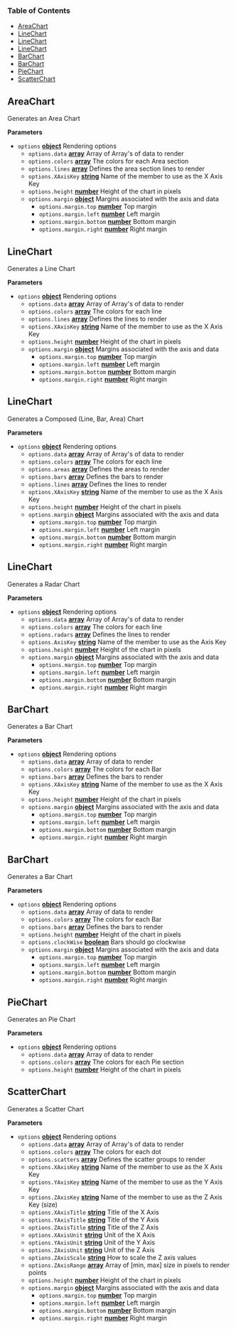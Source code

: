 <!-- Generated by documentation.js. Update this documentation by updating the source code. -->

### Table of Contents

-   [AreaChart](#areachart)
-   [LineChart](#linechart)
-   [LineChart](#linechart-1)
-   [LineChart](#linechart-2)
-   [BarChart](#barchart)
-   [BarChart](#barchart-1)
-   [PieChart](#piechart)
-   [ScatterChart](#scatterchart)

## AreaChart

Generates an Area Chart

**Parameters**

-   `options` **[object](https://developer.mozilla.org/en-US/docs/Web/JavaScript/Reference/Global_Objects/Object)** Rendering options
    -   `options.data` **[array](https://developer.mozilla.org/en-US/docs/Web/JavaScript/Reference/Global_Objects/Array)** Array of Array's of data to render
    -   `options.colors` **[array](https://developer.mozilla.org/en-US/docs/Web/JavaScript/Reference/Global_Objects/Array)** The colors for each Area section
    -   `options.lines` **[array](https://developer.mozilla.org/en-US/docs/Web/JavaScript/Reference/Global_Objects/Array)** Defines the area section lines to render
    -   `options.XAxisKey` **[string](https://developer.mozilla.org/en-US/docs/Web/JavaScript/Reference/Global_Objects/String)** Name of the member to use as the X Axis Key
    -   `options.height` **[number](https://developer.mozilla.org/en-US/docs/Web/JavaScript/Reference/Global_Objects/Number)** Height of the chart in pixels
    -   `options.margin` **[object](https://developer.mozilla.org/en-US/docs/Web/JavaScript/Reference/Global_Objects/Object)** Margins associated with the axis and data
        -   `options.margin.top` **[number](https://developer.mozilla.org/en-US/docs/Web/JavaScript/Reference/Global_Objects/Number)** Top margin
        -   `options.margin.left` **[number](https://developer.mozilla.org/en-US/docs/Web/JavaScript/Reference/Global_Objects/Number)** Left margin
        -   `options.margin.bottom` **[number](https://developer.mozilla.org/en-US/docs/Web/JavaScript/Reference/Global_Objects/Number)** Bottom margin
        -   `options.margin.right` **[number](https://developer.mozilla.org/en-US/docs/Web/JavaScript/Reference/Global_Objects/Number)** Right margin

## LineChart

Generates a Line Chart

**Parameters**

-   `options` **[object](https://developer.mozilla.org/en-US/docs/Web/JavaScript/Reference/Global_Objects/Object)** Rendering options
    -   `options.data` **[array](https://developer.mozilla.org/en-US/docs/Web/JavaScript/Reference/Global_Objects/Array)** Array of Array's of data to render
    -   `options.colors` **[array](https://developer.mozilla.org/en-US/docs/Web/JavaScript/Reference/Global_Objects/Array)** The colors for each line
    -   `options.lines` **[array](https://developer.mozilla.org/en-US/docs/Web/JavaScript/Reference/Global_Objects/Array)** Defines the lines to render
    -   `options.XAxisKey` **[string](https://developer.mozilla.org/en-US/docs/Web/JavaScript/Reference/Global_Objects/String)** Name of the member to use as the X Axis Key
    -   `options.height` **[number](https://developer.mozilla.org/en-US/docs/Web/JavaScript/Reference/Global_Objects/Number)** Height of the chart in pixels
    -   `options.margin` **[object](https://developer.mozilla.org/en-US/docs/Web/JavaScript/Reference/Global_Objects/Object)** Margins associated with the axis and data
        -   `options.margin.top` **[number](https://developer.mozilla.org/en-US/docs/Web/JavaScript/Reference/Global_Objects/Number)** Top margin
        -   `options.margin.left` **[number](https://developer.mozilla.org/en-US/docs/Web/JavaScript/Reference/Global_Objects/Number)** Left margin
        -   `options.margin.bottom` **[number](https://developer.mozilla.org/en-US/docs/Web/JavaScript/Reference/Global_Objects/Number)** Bottom margin
        -   `options.margin.right` **[number](https://developer.mozilla.org/en-US/docs/Web/JavaScript/Reference/Global_Objects/Number)** Right margin

## LineChart

Generates a Composed (Line, Bar, Area) Chart

**Parameters**

-   `options` **[object](https://developer.mozilla.org/en-US/docs/Web/JavaScript/Reference/Global_Objects/Object)** Rendering options
    -   `options.data` **[array](https://developer.mozilla.org/en-US/docs/Web/JavaScript/Reference/Global_Objects/Array)** Array of Array's of data to render
    -   `options.colors` **[array](https://developer.mozilla.org/en-US/docs/Web/JavaScript/Reference/Global_Objects/Array)** The colors for each line
    -   `options.areas` **[array](https://developer.mozilla.org/en-US/docs/Web/JavaScript/Reference/Global_Objects/Array)** Defines the areas to render
    -   `options.bars` **[array](https://developer.mozilla.org/en-US/docs/Web/JavaScript/Reference/Global_Objects/Array)** Defines the bars to render
    -   `options.lines` **[array](https://developer.mozilla.org/en-US/docs/Web/JavaScript/Reference/Global_Objects/Array)** Defines the lines to render
    -   `options.XAxisKey` **[string](https://developer.mozilla.org/en-US/docs/Web/JavaScript/Reference/Global_Objects/String)** Name of the member to use as the X Axis Key
    -   `options.height` **[number](https://developer.mozilla.org/en-US/docs/Web/JavaScript/Reference/Global_Objects/Number)** Height of the chart in pixels
    -   `options.margin` **[object](https://developer.mozilla.org/en-US/docs/Web/JavaScript/Reference/Global_Objects/Object)** Margins associated with the axis and data
        -   `options.margin.top` **[number](https://developer.mozilla.org/en-US/docs/Web/JavaScript/Reference/Global_Objects/Number)** Top margin
        -   `options.margin.left` **[number](https://developer.mozilla.org/en-US/docs/Web/JavaScript/Reference/Global_Objects/Number)** Left margin
        -   `options.margin.bottom` **[number](https://developer.mozilla.org/en-US/docs/Web/JavaScript/Reference/Global_Objects/Number)** Bottom margin
        -   `options.margin.right` **[number](https://developer.mozilla.org/en-US/docs/Web/JavaScript/Reference/Global_Objects/Number)** Right margin

## LineChart

Generates a Radar Chart

**Parameters**

-   `options` **[object](https://developer.mozilla.org/en-US/docs/Web/JavaScript/Reference/Global_Objects/Object)** Rendering options
    -   `options.data` **[array](https://developer.mozilla.org/en-US/docs/Web/JavaScript/Reference/Global_Objects/Array)** Array of Array's of data to render
    -   `options.colors` **[array](https://developer.mozilla.org/en-US/docs/Web/JavaScript/Reference/Global_Objects/Array)** The colors for each line
    -   `options.radars` **[array](https://developer.mozilla.org/en-US/docs/Web/JavaScript/Reference/Global_Objects/Array)** Defines the lines to render
    -   `options.AxisKey` **[string](https://developer.mozilla.org/en-US/docs/Web/JavaScript/Reference/Global_Objects/String)** Name of the member to use as the Axis Key
    -   `options.height` **[number](https://developer.mozilla.org/en-US/docs/Web/JavaScript/Reference/Global_Objects/Number)** Height of the chart in pixels
    -   `options.margin` **[object](https://developer.mozilla.org/en-US/docs/Web/JavaScript/Reference/Global_Objects/Object)** Margins associated with the axis and data
        -   `options.margin.top` **[number](https://developer.mozilla.org/en-US/docs/Web/JavaScript/Reference/Global_Objects/Number)** Top margin
        -   `options.margin.left` **[number](https://developer.mozilla.org/en-US/docs/Web/JavaScript/Reference/Global_Objects/Number)** Left margin
        -   `options.margin.bottom` **[number](https://developer.mozilla.org/en-US/docs/Web/JavaScript/Reference/Global_Objects/Number)** Bottom margin
        -   `options.margin.right` **[number](https://developer.mozilla.org/en-US/docs/Web/JavaScript/Reference/Global_Objects/Number)** Right margin

## BarChart

Generates a Bar Chart

**Parameters**

-   `options` **[object](https://developer.mozilla.org/en-US/docs/Web/JavaScript/Reference/Global_Objects/Object)** Rendering options
    -   `options.data` **[array](https://developer.mozilla.org/en-US/docs/Web/JavaScript/Reference/Global_Objects/Array)** Array of data to render
    -   `options.colors` **[array](https://developer.mozilla.org/en-US/docs/Web/JavaScript/Reference/Global_Objects/Array)** The colors for each Bar
    -   `options.bars` **[array](https://developer.mozilla.org/en-US/docs/Web/JavaScript/Reference/Global_Objects/Array)** Defines the bars to render
    -   `options.XAxisKey` **[string](https://developer.mozilla.org/en-US/docs/Web/JavaScript/Reference/Global_Objects/String)** Name of the member to use as the X Axis Key
    -   `options.height` **[number](https://developer.mozilla.org/en-US/docs/Web/JavaScript/Reference/Global_Objects/Number)** Height of the chart in pixels
    -   `options.margin` **[object](https://developer.mozilla.org/en-US/docs/Web/JavaScript/Reference/Global_Objects/Object)** Margins associated with the axis and data
        -   `options.margin.top` **[number](https://developer.mozilla.org/en-US/docs/Web/JavaScript/Reference/Global_Objects/Number)** Top margin
        -   `options.margin.left` **[number](https://developer.mozilla.org/en-US/docs/Web/JavaScript/Reference/Global_Objects/Number)** Left margin
        -   `options.margin.bottom` **[number](https://developer.mozilla.org/en-US/docs/Web/JavaScript/Reference/Global_Objects/Number)** Bottom margin
        -   `options.margin.right` **[number](https://developer.mozilla.org/en-US/docs/Web/JavaScript/Reference/Global_Objects/Number)** Right margin

## BarChart

Generates a Bar Chart

**Parameters**

-   `options` **[object](https://developer.mozilla.org/en-US/docs/Web/JavaScript/Reference/Global_Objects/Object)** Rendering options
    -   `options.data` **[array](https://developer.mozilla.org/en-US/docs/Web/JavaScript/Reference/Global_Objects/Array)** Array of data to render
    -   `options.colors` **[array](https://developer.mozilla.org/en-US/docs/Web/JavaScript/Reference/Global_Objects/Array)** The colors for each Bar
    -   `options.bars` **[array](https://developer.mozilla.org/en-US/docs/Web/JavaScript/Reference/Global_Objects/Array)** Defines the bars to render
    -   `options.height` **[number](https://developer.mozilla.org/en-US/docs/Web/JavaScript/Reference/Global_Objects/Number)** Height of the chart in pixels
    -   `options.clockWise` **[boolean](https://developer.mozilla.org/en-US/docs/Web/JavaScript/Reference/Global_Objects/Boolean)** Bars should go clockwise
    -   `options.margin` **[object](https://developer.mozilla.org/en-US/docs/Web/JavaScript/Reference/Global_Objects/Object)** Margins associated with the axis and data
        -   `options.margin.top` **[number](https://developer.mozilla.org/en-US/docs/Web/JavaScript/Reference/Global_Objects/Number)** Top margin
        -   `options.margin.left` **[number](https://developer.mozilla.org/en-US/docs/Web/JavaScript/Reference/Global_Objects/Number)** Left margin
        -   `options.margin.bottom` **[number](https://developer.mozilla.org/en-US/docs/Web/JavaScript/Reference/Global_Objects/Number)** Bottom margin
        -   `options.margin.right` **[number](https://developer.mozilla.org/en-US/docs/Web/JavaScript/Reference/Global_Objects/Number)** Right margin

## PieChart

Generates an Pie Chart

**Parameters**

-   `options` **[object](https://developer.mozilla.org/en-US/docs/Web/JavaScript/Reference/Global_Objects/Object)** Rendering options
    -   `options.data` **[array](https://developer.mozilla.org/en-US/docs/Web/JavaScript/Reference/Global_Objects/Array)** Array of data to render
    -   `options.colors` **[array](https://developer.mozilla.org/en-US/docs/Web/JavaScript/Reference/Global_Objects/Array)** The colors for each Pie section
    -   `options.height` **[number](https://developer.mozilla.org/en-US/docs/Web/JavaScript/Reference/Global_Objects/Number)** Height of the chart in pixels

## ScatterChart

Generates a Scatter Chart

**Parameters**

-   `options` **[object](https://developer.mozilla.org/en-US/docs/Web/JavaScript/Reference/Global_Objects/Object)** Rendering options
    -   `options.data` **[array](https://developer.mozilla.org/en-US/docs/Web/JavaScript/Reference/Global_Objects/Array)** Array of Array's of data to render
    -   `options.colors` **[array](https://developer.mozilla.org/en-US/docs/Web/JavaScript/Reference/Global_Objects/Array)** The colors for each dot
    -   `options.scatters` **[array](https://developer.mozilla.org/en-US/docs/Web/JavaScript/Reference/Global_Objects/Array)** Defines the scatter groups to render
    -   `options.XAxisKey` **[string](https://developer.mozilla.org/en-US/docs/Web/JavaScript/Reference/Global_Objects/String)** Name of the member to use as the X Axis Key
    -   `options.YAxisKey` **[string](https://developer.mozilla.org/en-US/docs/Web/JavaScript/Reference/Global_Objects/String)** Name of the member to use as the Y Axis Key
    -   `options.ZAxisKey` **[string](https://developer.mozilla.org/en-US/docs/Web/JavaScript/Reference/Global_Objects/String)** Name of the member to use as the Z Axis Key (size)
    -   `options.XAxisTitle` **[string](https://developer.mozilla.org/en-US/docs/Web/JavaScript/Reference/Global_Objects/String)** Title of the X Axis
    -   `options.YAxisTitle` **[string](https://developer.mozilla.org/en-US/docs/Web/JavaScript/Reference/Global_Objects/String)** Title of the Y Axis
    -   `options.ZAxisTitle` **[string](https://developer.mozilla.org/en-US/docs/Web/JavaScript/Reference/Global_Objects/String)** Title of the Z Axis
    -   `options.XAxisUnit` **[string](https://developer.mozilla.org/en-US/docs/Web/JavaScript/Reference/Global_Objects/String)** Unit of the X Axis
    -   `options.YAxisUnit` **[string](https://developer.mozilla.org/en-US/docs/Web/JavaScript/Reference/Global_Objects/String)** Unit of the Y Axis
    -   `options.ZAxisUnit` **[string](https://developer.mozilla.org/en-US/docs/Web/JavaScript/Reference/Global_Objects/String)** Unit of the Z Axis
    -   `options.ZAxisScale` **[string](https://developer.mozilla.org/en-US/docs/Web/JavaScript/Reference/Global_Objects/String)** How to scale the Z axis values
    -   `options.ZAxisRange` **[array](https://developer.mozilla.org/en-US/docs/Web/JavaScript/Reference/Global_Objects/Array)** Array of [min, max] size in pixels to render points
    -   `options.height` **[number](https://developer.mozilla.org/en-US/docs/Web/JavaScript/Reference/Global_Objects/Number)** Height of the chart in pixels
    -   `options.margin` **[object](https://developer.mozilla.org/en-US/docs/Web/JavaScript/Reference/Global_Objects/Object)** Margins associated with the axis and data
        -   `options.margin.top` **[number](https://developer.mozilla.org/en-US/docs/Web/JavaScript/Reference/Global_Objects/Number)** Top margin
        -   `options.margin.left` **[number](https://developer.mozilla.org/en-US/docs/Web/JavaScript/Reference/Global_Objects/Number)** Left margin
        -   `options.margin.bottom` **[number](https://developer.mozilla.org/en-US/docs/Web/JavaScript/Reference/Global_Objects/Number)** Bottom margin
        -   `options.margin.right` **[number](https://developer.mozilla.org/en-US/docs/Web/JavaScript/Reference/Global_Objects/Number)** Right margin
